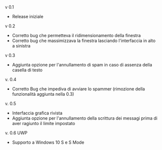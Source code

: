v 0.1
- Release iniziale

v 0.2
- Corretto bug che permetteva il ridimensionamento della finestra
- Corretto bug che massimizzava la finestra lasciando l'interfaccia in alto a sinistra

v 0.3
- Aggiunta opzione per l'annullamento di spam in caso di assenza della casella di testo

v. 0.4
- Corretto Bug che impediva di avviare lo spammer (rimozione della funzionalità aggiunta nella 0.3)

v. 0.5
- Interfaccia grafica rivista
- Aggiunta opzione per l'annullamento della scrittura dei messagi prima di aver ragiunto il limite impostato

v. 0.6 UWP
- Supporto a Windows 10 S e S Mode
